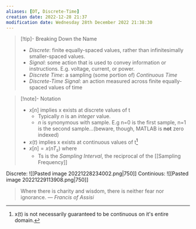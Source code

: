 ```yaml
---
aliases: [DT, Discrete-Time]
creation date: 2022-12-28 21:37
modification date: Wednesday 28th December 2022 21:38:30
---
```

>[!tip]- Breaking Down the Name
> - *Discrete*: finite equally-spaced values, rather than infinitesimally smaller-spaced values.  
> - *Signal*: some action that is used to convey information or instructions. E.g. voltage, current, or power.
> - *Discrete Time*: a sampling (some portion of) *Continuous Time* 
> - *Discrete-Time Signal*: an action measured across finite equally-spaced values of time

>[!note]- Notation
> - $x[n]$ implies x exists at discrete values of t
> 	- Typically *n* is an *integer* value.
> 	- *n* is synonymous with sample. E.g n=0 is the first sample, n=1 is the second sample...(beware, though, MATLAB is **not** zero indexed)
> - $x(t)$ implies x exists at continuous values of t[^1]
> - $x[n]=x(nT_s)$ where
> 	- Ts is the *Sampling Interval*, the reciprocal of the [[Sampling Frequency]]

Discrete:
![[Pasted image 20221228234002.png|750]]
Continious:
![[Pasted image 20221229113908.png|750]]


> Where there is charity and wisdom, there is neither fear nor ignorance.
> — <cite>Francis of Assisi</cite>

[^1]: x(t) is not necessarily guaranteed to be continuous on it's entire domain. 
